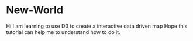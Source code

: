 # New-World
Hi 
I am learning to use D3 to create a interactive data driven map
Hope this tutorial can help me to understand how to do it.
